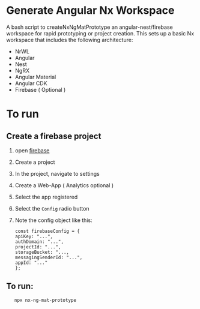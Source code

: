 # Generate Angular Nx Workspace

A bash script to createNxNgMatPrototype an angular-nest/firebase workspace for rapid prototyping or project creation. This sets up a
basic Nx workspace that includes the following architecture:

- NrWL
- Angular
- Nest
- NgRX
- Angular Material
- Angular CDK
- Firebase ( Optional )


# To run

## Create a firebase project

1. open [firebase](https://console.firebase.google.com/u/0/)
2. Create a project
3. In the project, navigate to settings
4. Create a Web-App ( Analytics optional )
5. Select the app registered
6. Select the `Config` radio button
7. Note the config object like this:

    ```
   const firebaseConfig = {
    apiKey: "...",
    authDomain: "...",
    projectId: "...",
    storageBucket: "...,
    messagingSenderId: "...",
    appId: "..."
    };
   ```


## To run:


```
   npx nx-ng-mat-prototype
```


